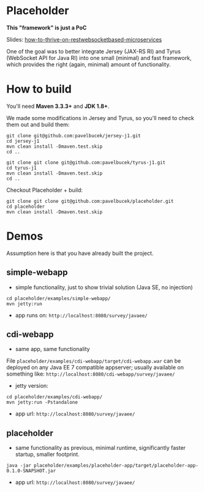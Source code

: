 # Placeholder

**This "framework" is just a PoC**

Slides: [how-to-thrive-on-restwebsocketbased-microservices](http://www.slideshare.net/pavelbucek/how-to-thrive-on-restwebsocketbased-microservices)

One of the goal was to better integrate Jersey (JAX-RS RI) and Tyrus (WebSocket API for Java RI)
into one small (minimal) and fast framework, which provides the right (again, minimal) amount
of functionality.

# How to build

You'll need **Maven 3.3.3+** and **JDK 1.8+**.

We made some modifications in Jersey and Tyrus, so you'll need to check them out and build them:

```
git clone git@github.com:pavelbucek/jersey-j1.git
cd jersey-j1
mvn clean install -Dmaven.test.skip
cd ..
```

```
git clone git clone git@github.com:pavelbucek/tyrus-j1.git
cd tyrus-j1
mvn clean install -Dmaven.test.skip
cd ..
```

Checkout Placeholder + build:

```
git clone git clone git@github.com:pavelbucek/placeholder.git
cd placeholder
mvn clean install -Dmaven.test.skip
```

# Demos

Assumption here is that you have already built the project.

## simple-webapp

- simple functionality, just to show trivial solution (Java SE, no injection)

```
cd placeholder/examples/simple-webapp/
mvn jetty:run
```

- app runs on: `http://localhost:8080/survey/javaee/`

## cdi-webapp

- same app, same functionality

File `placeholder/examples/cdi-webapp/target/cdi-webapp.war` can be deployed on any Java EE 7 compatible
appserver; usually available on something like: `http://localhost:8080/cdi-webapp/survey/javaee/`

- jetty version:

```
cd placeholder/examples/cdi-webapp/
mvn jetty:run -Pstandalone
```

- app url: `http://localhost:8080/survey/javaee/`

## placeholder

- same functionality as previous, minimal runtime, significantly faster startup, smaller footprint.

`java -jar placeholder/examples/placeholder-app/target/placeholder-app-0.1.0-SNAPSHOT.jar`

- app url: `http://localhost:8080/survey/javaee/`
